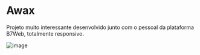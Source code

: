 # Awax
 Projeto muito interessante desenvolvido junto com o pessoal da plataforma B7Web, totalmente responsivo.
 
 ![image](https://user-images.githubusercontent.com/89669208/198582457-96453c4c-96e0-4c85-ad82-cb72db69ef35.png)

